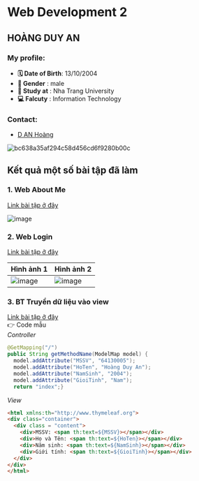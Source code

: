 # Web Development 2
## HOÀNG DUY AN
### My profile:
* **🗓 Date of Birth**: 13/10/2004
* **🧑 Gender**       : male
* **🏤 Study at**     : Nha Trang University
* **💻 Falcuty**      : Information Technology
### Contact:
* [D AN Hoàng](https://www.facebook.com/hoangduyan2004)

![bc638a35af294c58d456cd6f9280b00c](https://github.com/user-attachments/assets/56320d47-38af-4104-a82d-afc83df14327)

## Kết quả một số bài tập đã làm
### 1. Web About Me
[Link bài tập ở đây](AboutMe)

![image](https://github.com/user-attachments/assets/075dfd50-f58c-41a1-8bf7-128b9d8f27ec)

### 2. Web Login
[Link bài tập ở đây](LoginPage)

|Hình ảnh 1|Hình ảnh 2|
|:---------|:---------|
|![image](https://github.com/user-attachments/assets/8bbec9f1-1b31-47c0-9440-0c5d4118cac8)|![image](https://github.com/user-attachments/assets/941bef58-ab37-49b4-99fe-2d51c54dd22b)|

### 3. BT Truyền dữ liệu vào view
[Link bài tập ở đây](https://github.com/Danne132/64130005_Web2/tree/9a3645fc5ef320e44cabf0aca244e774ca338085/SB_TruyenDuLieuSangView)
<br/> 👉 Code mẫu <br/>
_*Controller*_
```java
@GetMapping("/")
public String getMethodName(ModelMap model) {
  model.addAttribute("MSSV", "64130005");
  model.addAttribute("HoTen", "Hoàng Duy An");
  model.addAttribute("NamSinh", "2004");
  model.addAttribute("GioiTinh", "Nam");
  return "index";}
```
_*View*_
```html
<html xmlns:th="http://www.thymeleaf.org">
<div class="container">
  <div class = "content">
    <div>MSSV: <span th:text=${MSSV}></span></div>
    <div>Họ và Tên: <span th:text=${HoTen}></span></div>
    <div>Năm sinh: <span th:text=${NamSinh}></span></div>
    <div>Giới tính: <span th:text=${GioiTinh}></span></div>
  </div> 
</div>
</html>
```


